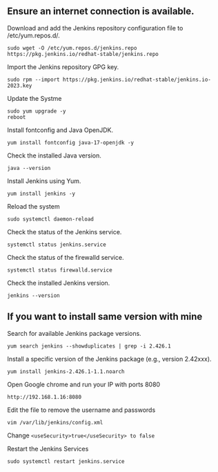 ## Ensure an internet connection is available.

Download and add the Jenkins repository configuration file to /etc/yum.repos.d/.
```
sudo wget -O /etc/yum.repos.d/jenkins.repo https://pkg.jenkins.io/redhat-stable/jenkins.repo
```


Import the Jenkins repository GPG key.
```
sudo rpm --import https://pkg.jenkins.io/redhat-stable/jenkins.io-2023.key
```

Update the Systme
```
sudo yum upgrade -y
reboot
```


Install fontconfig and Java OpenJDK.
```
yum install fontconfig java-17-openjdk -y
```


Check the installed Java version.
```
java --version
```


Install Jenkins using Yum.
```
yum install jenkins -y
```

Reload the system
```
sudo systemctl daemon-reload
```



Check the status of the Jenkins service.
```
systemctl status jenkins.service
```


Check the status of the firewalld service.
```
systemctl status firewalld.service
```


Check the installed Jenkins version.
```
jenkins --version
```

## If you want to install same version with mine 
Search for available Jenkins package versions.
```
yum search jenkins --showduplicates | grep -i 2.426.1
```

Install a specific version of the Jenkins package (e.g., version 2.42xxx).
```
yum install jenkins-2.426.1-1.1.noarch

```

Open Google chrome and run your IP with ports 8080
```
http://192.168.1.16:8080
```

Edit the file to remove the username and passwords
```
vim /var/lib/jenkins/config.xml
```

Change `<useSecurity>true</useSecurity> to false`

Restart the Jenkins Services
```
sudo systemctl restart jenkins.service
```
